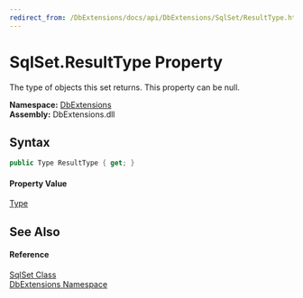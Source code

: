 ```yaml
---
redirect_from: /DbExtensions/docs/api/DbExtensions/SqlSet/ResultType.html
---
```


SqlSet.ResultType Property
==========================
The type of objects this set returns. This property can be null.
  
**Namespace:** [DbExtensions][1]  
**Assembly:** DbExtensions.dll

Syntax
------

```csharp
public Type ResultType { get; }
```

#### Property Value
[Type][2]

See Also
--------

#### Reference
[SqlSet Class][3]  
[DbExtensions Namespace][1]  

[1]: ../README.md
[2]: https://learn.microsoft.com/dotnet/api/system.type
[3]: README.md